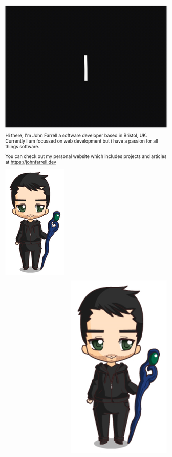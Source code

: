 ![Hello Friend](https://github.com/JohnFarrellDev/JohnFarrellDev/blob/master/hello_-hello-friend_1.gif)


Hi there, I'm John Farrell a software developer based in Bristol, UK. Currently I am focussed on web development but i have a passion for all things software.

You can check out my personal website which includes projects and articles at https://johnfarrell.dev

![John Chibi](https://github.com/JohnFarrellDev/JohnFarrellDev/blob/master/1599153332.png)  


<img align="right" alt="John Chibi" width="300px" src="https://github.com/JohnFarrellDev/JohnFarrellDev/blob/master/1599153332.png" />

<!--
**JohnFarrellDev/JohnFarrellDev** is a ✨ _special_ ✨ repository because its `README.md` (this file) appears on your GitHub profile.

Here are some ideas to get you started:

- 🔭 I’m currently working on ...
- 🌱 I’m currently learning ...
- 👯 I’m looking to collaborate on ...
- 🤔 I’m looking for help with ...
- 💬 Ask me about ...
- 📫 How to reach me: ...
- 😄 Pronouns: ...
- ⚡ Fun fact: ...
-->
